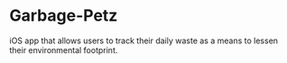 # Garbage-Petz
iOS app that allows users to track their daily waste as a means to lessen their environmental footprint.
